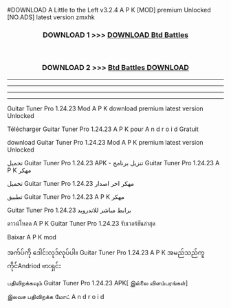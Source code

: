 #DOWNLOAD A Little to the Left v3.2.4 A P K [MOD] premium Unlocked [NO.ADS] latest version zmxhk 



<div align="center">

<h3>DOWNLOAD 1 >>> <a href="https://getmod1.web.app/?judule=Btd Battles">DOWNLOAD Btd Battles</a></h3><br>

<h3>DOWNLOAD 2 >>> <a href="https://getmod1.web.app/?judule=Btd Battles">Btd Battles DOWNLOAD </a></h3>

</div>


----------------------------------------------------------

----------------------------------------------------------

----------------------------------------------------------

----------------------------------------------------------


Guitar Tuner Pro 1.24.23 Mod A P K download premium latest version Unlocked

Télécharger  Guitar Tuner Pro 1.24.23 A P K pour A n d r o i d Gratuit

download Guitar Tuner Pro 1.24.23 Mod A P K premium latest version Unlocked

تحميل Guitar Tuner Pro 1.24.23 APK - تنزيل برنامج Guitar Tuner Pro 1.24.23 A P K مهكر

تحميل Guitar Tuner Pro 1.24.23 مهكر اخر اصدار

تطبيق Guitar Tuner Pro 1.24.23 A P K مهكر

Guitar Tuner Pro 1.24.23 برابط مباشر للاندرويد

ดาวน์โหลด A P K Guitar Tuner Pro 1.24.23 รับเวอร์ชันล่าสุด

Baixar A P K mod

အက်ပ်ကို ဒေါင်းလုဒ်လုပ်ပါ။ Guitar Tuner Pro 1.24.23 A P K အမည်သည်ကူကိုင်Andriod ဗားရှင်း

பதிவிறக்கவும் Guitar Tuner Pro 1.24.23 APK[ இல்லை விளம்பரங்கள்] 
 
இலவச பதிவிறக்க மோட் A n d r o i d



